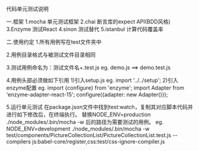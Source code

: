 代码单元测试说明

一.框架
1.mocha 单元测试框架
2.chai 断言库的expect API(BDD风格)
3.Enzyme 测试React
4.sinon 测试替代
5.istanbul 计算代码覆盖率

二.使用约定
1.所有用例写在test文件夹中

2.用例目录格式与被测试文件目录相同

3.测试用例命名为：测试文件名+.test.js
eg.  demo.js  ==>  demo.test.js

4.用例头部必须做如下引用
1)引入setup.js
eg. import '../../setup';
2)引入enzyme配置
eg.
import {configure} from 'enzyme';
import Adapter from 'enzyme-adapter-react-15';
configure({adapter: new Adapter()});

5.运行单元测试
在package.json文件中找到test:watch，复制其对应脚本代码并进行如下修改后，在终端执行。
替换NODE_ENV=production ./node_modules/.bin/mocha -w 后的路径为需要测试的用例。
eg. NODE_ENV=development ./node_modules/.bin/mocha -w test/components/PictureCollectionList/PictureCollectionList.test.js --compilers js:babel-core/register,css:test/css-ignore-compiler.js

